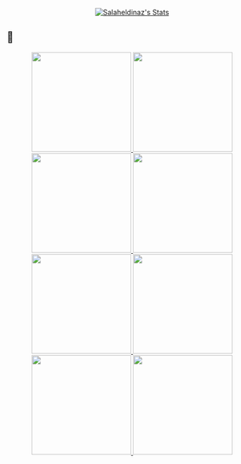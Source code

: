 <p align="center">
  <a href="https://github.com/Salaheldinaz" class="rich-diff-level-one">
    <img src="https://github-readme-stats.vercel.app/api?username=Salaheldinaz&show_icons=true&theme=dracula&count_private=true" alt="Salaheldinaz's Stats" >
  </a>

## 🔎
  
<p align="center">
<a href="https://stateofosint.com" >
  <img src="https://salaheldinaz.com/projects/stateofosint/about_cover_hucbab80cfc1b0db6d0783b4771f07cf5a_206932_1600x0_resize_box_2.png" height="200">
</a>
  <a href="https://github.com/salaheldinaz/EIS3" >
  <img src="https://repository-images.githubusercontent.com/478537307/18744ab0-6d5e-463d-8e8b-785f186a295e" height="200">
</a>
<a href="https://salaheldinaz.com/blog/defcon29-recon-village/" >
  <img src="https://salaheldinaz.com/blog/defcon29-recon-village/img/defcon29_banner_hu0d113bf2139f6b85ecc82069ce86a75d_120100_1600x0_resize_box_2.png" height="200">
  </a>
<a href="https://salaheldinaz.com/projects/ncptf2021/" >
  <img src="https://salaheldinaz.com/projects/ncptf2021/ncptf_cover_hu9ca37ebdfeca8b202b8272b733436303_190345_1600x0_resize_q75_box.jpg" height="200">
</a>
<a href="https://salaheldinaz.com/blog/wigle-to-google-earth/" >
  <img src="https://salaheldinaz.com/blog/wigle-to-google-earth/img/wigle-banner_hu1a37463ef29376a65f4eb2754ecbe5af_391413_1600x0_resize_q75_box.jpg" height="200">
</a>
<a href="https://salaheldinaz.com/projects/kringlecon2/" >
  <img src="https://salaheldinaz.com/projects/kringlecon2/kringlecon2_cover_hu7dbf591be84279888434fb9ad6bb0bc1_649862_1600x0_resize_box_2.png" height="200">
</a>
  
<a href="https://salaheldinaz.com" >
  <img src="https://salaheldinaz.com/blog/cyber-quests-spring-2019-write-up/1/img/cyberquest-banner-1_hud33d3ce45163319eb6cf95ba7b8c6925_84297_1600x0_resize_q75_box.jpg" height="200">
</a>
  <a href="https://salaheldinaz.com" >
  <img src="https://salaheldinaz.com/projects/kringlecon1/kringlecon1_cover_hue93ef41f79f39aa234e8f97ceddb1ad9_205280_1600x0_resize_box_2.png" height="200">
</a>

</p>
